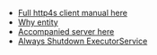 - [Full http4s client manual here](https://http4s.org/v0.21/client/)
- [Why entity](https://http4s.org/v0.21/entity/)
- [Accompanied server here](../httpfs0)
- [Always Shutdown ExecutorService](https://stackoverflow.com/questions/16122987/reason-for-calling-shutdown-on-executorservice)
